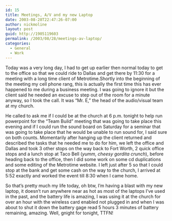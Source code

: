 ```yaml
---
id: 15
title: Meetings, A/V and my new Laptop
date: 2003-08-28T22:47:26-07:00
author: nickmoline
layout: post
guid: http://1905119603
permalink: /2003/08/28/meetings-av-laptop/
categories:
  - General
  - Work
---
```

  <p>Today was a very long day, I had to get up earlier then normal today to get to the office so that we could ride to Dallas and get there by 11:30 for a meeting with a long time client of Metrotime.Shortly into the beginning of the meeting my cell phone rang, this is actually the first time this has ever happened to me during a business meeting. I was going to ignore it but the client said he needed an excuse to step out of the room for a minute anyway, so I took the call. It was &#8220;Mr. E,&#8221; the head of the audio/visual team at my church.</p> 
  
  <p>
    He called to ask me if I could be at the church at 6 p.m. tonight to help run powerpoint for the &#8220;Team Build&#8221; meeting that was going to take place this evening and if I could run the sound board on Saturday for a seminar that was going to take place that he would be unable to run sound for, I said sure on both counts. Momentarily after hanging up the client returned and described the tasks that he needed me to do for him, we left the office and Dallas and took 3 other stops on the way back to Fort Worth, 2 quick office stops and a lunch stop at Taco Bell (<em>yumm, cheesy gordita crunch</em>), before heading back to the office, then I did some work on some cd duplications and some editing of the Metrotime website. I left just after 5 so that I could stop at the bank and get some cash on the way to the church, I arrived at 5:52 exactly and worked the event till 8:30 when I came home.
  </p>
  
  <p>
    So that&#8217;s pretty much my life today, oh btw, I&#8217;m having a blast with my new laptop, it doesn&#8217;t run anywhere near as hot as most of the laptops I&#8217;ve used in the past, and the battery life is amazing, I was using it at the church for over an hour with the wireless card enabled not plugged in and when I was about to shut it down the battery gage read 5 hours 3 minutes of battery remaining, amazing. Well, gnight for tonight, TTFN!
  </p>
